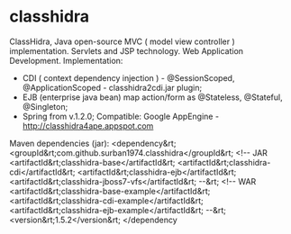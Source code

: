classhidra
=======

ClassHidra, Java open-source MVC ( model view controller ) implementation.
Servlets and JSP technology.
Web Application Development.
Implementation:
- CDI ( context dependency injection ) - @SessionScoped, @ApplicationScoped - classhidra2cdi.jar plugin;
- EJB (enterprise java bean) map action/form as @Stateless, @Stateful, @Singleton;
- Spring from v.1.2.0; 
Compatible:
Google AppEngine - http://classhidra4ape.appspot.com 

Maven dependencies (jar):
&lt;dependency&rt;
&lt;groupId&rt;com.github.surban1974.classhidra&lt;/groupId&rt;
&lt;!-- JAR
&lt;artifactId&rt;classhidra-base&lt;/artifactId&rt;
&lt;artifactId&rt;classhidra-cdi&lt;/artifactId&rt;
&lt;artifactId&rt;classhidra-ejb&lt;/artifactId&rt;
&lt;artifactId&rt;classhidra-jboss7-vfs&lt;/artifactId&rt;
--&rt;
&lt;!-- WAR
&lt;artifactId&rt;classhidra-base-example&lt;/artifactId&rt;
&lt;artifactId&rt;classhidra-cdi-example&lt;/artifactId&rt;
&lt;artifactId&rt;classhidra-ejb-example&lt;/artifactId&rt;
--&rt;
&lt;version&rt;1.5.2&lt;/version&rt;
&lt;/dependency